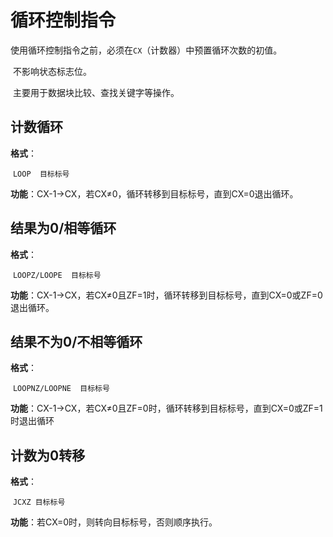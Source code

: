 # 循环控制指令

​	使用循环控制指令之前，必须在`CX`（计数器）中预置循环次数的初值。

​	不影响状态标志位。

​	主要用于数据块比较、查找关键字等操作。

## 计数循环

**格式**：

​	`LOOP  目标标号`

**功能**：CX-1→CX，若CX≠0，循环转移到目标标号，直到CX=0退出循环。

## 结果为0/相等循环

**格式**：

​	`LOOPZ/LOOPE  目标标号`

**功能**：CX-1→CX，若CX≠0且ZF=1时，循环转移到目标标号，直到CX=0或ZF=0退出循环。

## 结果不为0/不相等循环

**格式**：

​	`LOOPNZ/LOOPNE  目标标号`

**功能**：CX-1→CX，若CX≠0且ZF=0时，循环转移到目标标号，直到CX=0或ZF=1时退出循环

## 计数为0转移

**格式**：

​	`JCXZ 目标标号`

**功能**：若CX=0时，则转向目标标号，否则顺序执行。 